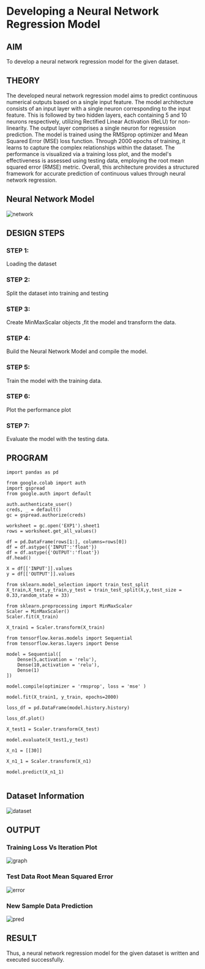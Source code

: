 # Developing a Neural Network Regression Model

## AIM

To develop a neural network regression model for the given dataset.

## THEORY

The developed neural network regression model aims to predict continuous numerical outputs based on a single input feature. The model architecture consists of an input layer with a single neuron corresponding to the input feature. This is followed by two hidden layers, each containing 5 and 10 neurons respectively, utilizing Rectified Linear Activation (ReLU) for non-linearity. 
The output layer comprises a single neuron for regression prediction. The model is trained using the RMSprop optimizer and Mean Squared Error (MSE) loss function. Through 2000 epochs of training, it learns to capture the complex relationships within the dataset. The performance is visualized via a training loss plot, and the model's effectiveness is assessed using testing data, employing the root mean squared error (RMSE) metric. Overall, this architecture provides a structured framework for accurate prediction of continuous values through neural network regression.

## Neural Network Model

![network](network.png)

## DESIGN STEPS

### STEP 1:

Loading the dataset

### STEP 2:

Split the dataset into training and testing

### STEP 3:

Create MinMaxScalar objects ,fit the model and transform the data.

### STEP 4:

Build the Neural Network Model and compile the model.

### STEP 5:

Train the model with the training data.

### STEP 6:

Plot the performance plot

### STEP 7:

Evaluate the model with the testing data.

## PROGRAM

```
import pandas as pd

from google.colab import auth
import gspread
from google.auth import default

auth.authenticate_user()
creds, _ = default()
gc = gspread.authorize(creds)

worksheet = gc.open('EXP1').sheet1
rows = worksheet.get_all_values()

df = pd.DataFrame(rows[1:], columns=rows[0])
df = df.astype({'INPUT':'float'})
df = df.astype({'OUTPUT':'float'})
df.head()

X = df[['INPUT']].values
y = df[['OUTPUT']].values

from sklearn.model_selection import train_test_split
X_train,X_test,y_train,y_test = train_test_split(X,y,test_size = 0.33,random_state = 33)

from sklearn.preprocessing import MinMaxScaler
Scaler = MinMaxScaler()
Scaler.fit(X_train)

X_train1 = Scaler.transform(X_train)

from tensorflow.keras.models import Sequential
from tensorflow.keras.layers import Dense

model = Sequential([
    Dense(5,activation = 'relu'),
    Dense(10,activation = 'relu'),
    Dense(1)
])

model.compile(optimizer = 'rmsprop', loss = 'mse' )

model.fit(X_train1, y_train, epochs=2000)

loss_df = pd.DataFrame(model.history.history)

loss_df.plot()

X_test1 = Scaler.transform(X_test)

model.evaluate(X_test1,y_test)

X_n1 = [[30]]

X_n1_1 = Scaler.transform(X_n1)

model.predict(X_n1_1)


```

## Dataset Information

![dataset](data.png)

## OUTPUT

### Training Loss Vs Iteration Plot

![graph](graph.png)

### Test Data Root Mean Squared Error

![error](ytest.png)

### New Sample Data Prediction

![pred](pred.png)

## RESULT
Thus, a neural network regression model for the given dataset is written and executed successfully.
